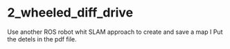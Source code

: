 # 2_wheeled_diff_drive
Use another ROS robot whit SLAM  approach to create and save a map
I Put the detels in the pdf file.
